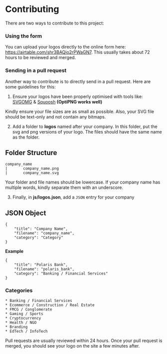 # Contributing

There are two ways to contribute to this project:

### Using the form
You can upload your logos directly to the online form here: https://airtable.com/shr3BAQio2rPWaGN7. This usually takes about 72 hours to be reviewed and merged.

### Sending in a pull request
Another way to contribute is to directly send in a pull request. Here are some guidelines for this:

1. Ensure your logos have been properly optimised with tools like:
    [SVGOMG](https://jakearchibald.github.io/svgomg/) &
    [Squoosh](https://squoosh.app/) **(OptiPNG works well)**

Kindly ensure your file sizes are as small as possible. Also, your SVG file should be text-only and not contain any bitmaps.

2. Add a folder to **logos** named after your company. In this folder, put the svg and png versions of your logo. The files should have the same name as the folder.

## Folder Structure
```
company_name
|       company_name.png
|       company_name.svg
```

Your folder and file names should be lowercase. If your company name has multiple words, kindly separate them with an underscore.

3. Finally, in **js/logos.json**, add a `JSON` entry for your company

## JSON Object
```
{
	"title": "Company Name",
	"filename": "company_name",
	"category": "Category"
}
```
**Example**
```
{
	"title": "Polaris Bank",
	"filename": "polaris_bank",
	"category": "Banking / Financial Services"
}
```

### Categories
```
* Banking / Financial Services
* Ecommerce / Construction / Real Estate
* FMCG / Conglomerate
* Gaming / Sports
* Cryptocurrency
* Health / NGO
* Branding
* EdTech / InfoTech
```

Pull requests are usually reviewed within 24 hours. Once your pull request is merged, you should see your logo on the site a few minutes after.